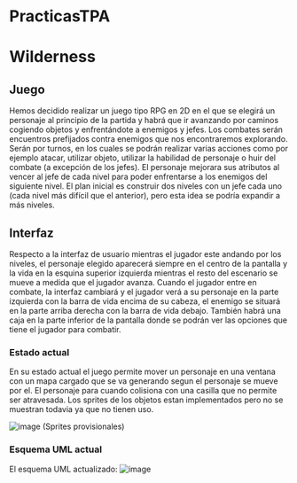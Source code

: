 # PracticasTPA
# Wilderness
## Juego
Hemos decidido realizar un juego tipo RPG en 2D en el que se elegirá un personaje al principio de la partida y habrá que ir avanzando por caminos cogiendo objetos y enfrentándote a enemigos y jefes.
Los combates serán encuentros prefijados contra enemigos que nos encontraremos explorando. Serán por turnos, en los cuales se podrán realizar varias acciones como por ejemplo atacar, utilizar objeto, utilizar la habilidad de personaje o huir del combate (a excepción de los jefes).
El personaje mejorara sus atributos al vencer al jefe de cada nivel para poder enfrentarse a los enemigos del siguiente nivel.
El plan inicial es construir dos niveles con un jefe cada uno (cada nivel más difícil que el anterior), pero esta idea se podría expandir a más niveles.
## Interfaz
Respecto a la interfaz de usuario mientras el jugador este andando por los niveles, el personaje elegido aparecerá siempre en el centro de la pantalla y la vida en la esquina superior izquierda mientras el resto del escenario se mueve a medida que el jugador avanza.
Cuando el jugador entre en combate, la interfaz cambiará y el jugador verá a su personaje en la parte izquierda con la barra de vida encima de su cabeza, el enemigo se situará en la parte arriba derecha con la barra de vida debajo. También habrá una caja en la parte inferior de la pantalla donde se podrán ver las opciones que tiene el jugador para combatir.
### Estado actual
En su estado actual el juego permite mover un personaje en una ventana con un mapa cargado que se va generando segun el personaje se mueve por el.
El personaje para cuando colisiona con una casilla que no permite ser atravesada.
Los sprites de los objetos estan implementados pero no se muestran todavia ya que no tienen uso.

![image](https://github.com/GuillermoHerranzV/PracticasTPA/assets/149266597/195ad3fc-82bf-4993-abf7-b06c94934086)
(Sprites provisionales)

### Esquema UML actual
El esquema UML actualizado:
![image](https://github.com/GuillermoHerranzV/PracticasTPA/assets/149266597/135ea388-d003-4641-8b9c-07fdc0f9fa60)


